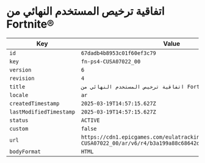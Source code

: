 # اتفاقية ترخيص المستخدم النهائي من Fortnite®

| Key | Value |
| --- | ----- |
| `id` | `67dadb4b8953c01f60ef3c79` |
| `key` | `fn-ps4-CUSA07022_00` |
| `version` | `6` |
| `revision` | `4` |
| `title` | `اتفاقية ترخيص المستخدم النهائي من Fortnite®` |
| `locale` | `ar` |
| `createdTimestamp` | `2025-03-19T14:57:15.627Z` |
| `lastModifiedTimestamp` | `2025-03-19T14:57:15.627Z` |
| `status` | `ACTIVE` |
| `custom` | `false` |
| `url` | `https://cdn1.epicgames.com/eulatracking-download/fn-ps4-CUSA07022_00/ar/v6/r4/b3a199a88c68642da73ad7416108219e.pdf` |
| `bodyFormat` | `HTML` |
